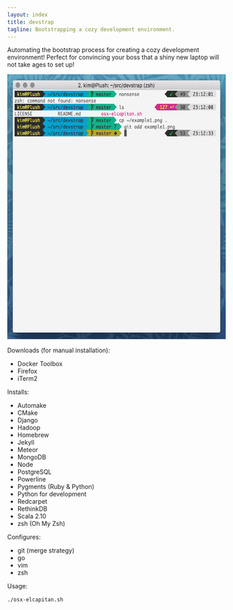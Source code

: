```yaml
---
layout: index
title: devstrap
tagline: Bootstrapping a cozy development environment.
---
```

Automating the bootstrap process for creating a cozy development environment! Perfect for convincing your boss that a shiny new laptop will not take ages to set up!

<img src="https://raw.githubusercontent.com/indiedotkim/devstrap/master/example1.png" width="600" height="610" />

Downloads (for manual installation):

* Docker Toolbox
* Firefox
* iTerm2

Installs:

* Automake
* CMake
* Django
* Hadoop
* Homebrew
* Jekyll
* Meteor
* MongoDB
* Node
* PostgreSQL
* Powerline
* Pygments (Ruby & Python)
* Python for development
* Redcarpet
* RethinkDB
* Scala 2.10
* zsh (Oh My Zsh)

Configures:

* git (merge strategy)
* go
* vim
* zsh

Usage:

    ./osx-elcapitan.sh

